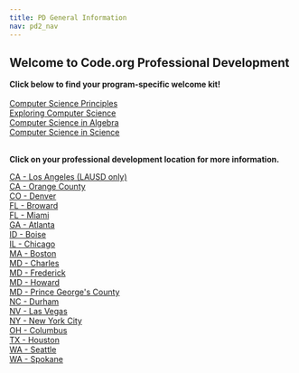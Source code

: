 ```yaml
---
title: PD General Information
nav: pd2_nav
---
```


## Welcome to Code.org Professional Development ##

**Click below to find your program-specific welcome kit!**
<br/>
<br/>
[Computer Science Principles](/files/CSPTeacherWelcomeKit.pdf)
<br/>
[Exploring Computer Science](/files/ECSTeacherWelcomeKit.pdf)
<br/>
[Computer Science in Algebra](/files/CSinAlgebraTeacherWelcomeKit.pdf)
<br/>
[Computer Science in Science](/files/CSinScienceTeacherWelcomeKit.pdf)
<br/>
<br/>

**Click on your professional development location for more information.**

[CA - Los Angeles (LAUSD only)](/educate/pd/15-16/lausd)
<br />
[CA - Orange County](/educate/pd/15-16/orange)
<br />
[CO - Denver](/educate/pd/15-16/denver)
<br />
[FL - Broward](/educate/pd/15-16/broward)
<br />
[FL - Miami](/educate/pd/15-16/miami)
<br />
[GA - Atlanta](/educate/pd/15-16/atlanta)
<br />
[ID - Boise](/educate/pd/15-16/idaho)
<br />
[IL - Chicago](/educate/pd/15-16/chicago)
<br />
[MA - Boston](/educate/pd/15-16/boston)
<br />
[MD - Charles](/educate/pd/15-16/charles)
<br />
[MD - Frederick](/educate/pd/15-16/frederick)
<br />
[MD - Howard](/educate/pd/15-16/howard)
<br />
[MD - Prince George's County](/educate/pd/15-16/pg)
<br />
[NC - Durham](/educate/pd/15-16/durham)
<br />
[NV - Las Vegas](/educate/pd/15-16/las-vegas)
<br />
[NY - New York City](/educate/pd/15-16/nyc)
<br />
[OH - Columbus](/educate/pd/15-16/ohio)
<br />
[TX - Houston](/educate/pd/15-16/houston)
<br />
[WA - Seattle](/educate/pd/15-16/seattle)
<br />
[WA - Spokane](/educate/pd/15-16/spokane)
<br />